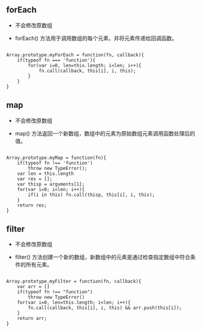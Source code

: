 ## forEach

- 不会修改原数组

- forEach() 方法用于调用数组的每个元素，并将元素传递给回调函数。

```

Array.prototype.myForEach = function(fn, callback){
	if(typeof fn === 'function'){
		for(var i=0, len=this.length; i<len; i++){
			fn.call(callback, this[i], i, this);
		}
	}
}
```

## map

- 不会修改原数组

- map() 方法返回一个新数组，数组中的元素为原始数组元素调用函数处理后的值。

```

Array.prototype.myMap = function(fn){
	if(typeof fn !== 'function')
		throw new TypeError();
	var len = this.length
	var res = [];
	var thisp = arguments[1];
	for(var i=0; i<len; i++){
		if(i in this) fn.call(thisp, this[i], i, this);
	}
	return res;
}
```

## filter

- 不会修改原数组

- filter() 方法创建一个新的数组，新数组中的元素是通过检查指定数组中符合条件的所有元素。

```

Array.prototype.myFilter = function(fn, callback){
	var arr = []
	if(typeof fn !== "function")
		throw new TypeError()
	for(var i=0, len=this.length; i<len; i++){
		fn.call(callback, this[i], i, this) && arr.push(this[i]);
	}
	return arr;
}
```
